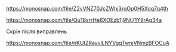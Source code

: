 https://monosnap.com/file/Z2vVNZ70JcZWhj3rqOp0H5Xqq7q4th

https://monosnap.com/file/Qu1BsrrHe6XOEzb1j9Nt71Y9rAg34a

Скрін після виправлень

https://monosnap.com/file/nKUIZRayvlLNYVgqTwnjVNmzBFOCuA
